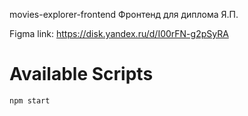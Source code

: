 movies-explorer-frontend
Фронтенд для диплома Я.П.

Figma link: https://disk.yandex.ru/d/I00rFN-g2pSyRA

# Available Scripts

`npm start`
